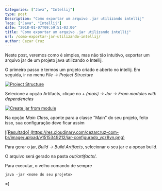 ```yaml
---
Categories: ["Java", "Intellij"]
type: post
Description: "Como exportar um arquivo .jar utilizando intellij"
Tags: ["Java", "Intellij"]
date: "2018-01-07T09:59:51-03:00"
title: "Como exportar um arquivo .jar utilizando intellij"
url: /como-exportar-jar-utilizando-intellij/
author: Cezar Cruz
---
```


Neste post, veremos como é simples, mas não tão intuitivo, exportar um arquivo jar de um projeto java utilizando o Intellij.

<!--more-->
O primeiro passo é termos um projeto criado e aberto no intellij. Em seguida, ir no menu *File -> Project Structure*

[![Project Structure](https://res.cloudinary.com/cezarcruz-com-br/image/upload/v1515348274/project-structure_exlwia.png)](https://res.cloudinary.com/cezarcruz-com-br/image/upload/v1515348274/project-structure_exlwia.png)

Selecione a opção Artifacts, clique no *+ (mais) -> Jar -> From modules with dependencies*

[![Create jar from module](https://res.cloudinary.com/cezarcruz-com-br/image/upload/v1515348901/create-jar-from-module_losxnf.png)](https://res.cloudinary.com/cezarcruz-com-br/image/upload/v1515348901/create-jar-from-module_losxnf.png)

Na opção *Main Class*, aponte para a classe "Main" do seu projeto, feito isso, sua configuração deve ficar assim

[![Resultado] (https://res.cloudinary.com/cezarcruz-com-br/image/upload/v1515349212/jar-configurado_ycz8yn.png)](https://res.cloudinary.com/cezarcruz-com-br/image/upload/v1515349212/jar-configurado_ycz8yn.png)

Para gerar o jar, *Build -> Build Artifacts*, selecionar o seu jar e a opcao build. 

O arquivo será gerado na pasta *out/artifacts/<nome do seu projeto>*.

Para executar, o velho comando de sempre

```
java -jar <nome do seu projeto>
```

=)